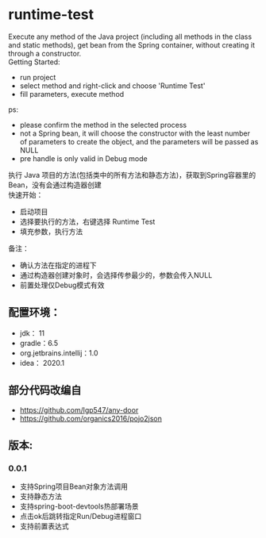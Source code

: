 # runtime-test

Execute any method of the Java project (including all methods in the class and static methods), get bean from the Spring container, without creating it through a constructor.<br>
Getting Started:<br>
<ul>
    <li>run project</li>
    <li>select method and right-click and choose 'Runtime Test'</li>
    <li>fill parameters, execute method</li>
</ul>
ps:<br>
<ul>
    <li>please confirm the method in the selected process</li>
    <li>not a Spring bean, it will choose the constructor with the least number of parameters to create the object, and the parameters will be passed as NULL</li>
    <li>pre handle is only valid in Debug mode</li>
</ul>

执行 Java 项目的方法(包括类中的所有方法和静态方法)，获取到Spring容器里的Bean，没有会通过构造器创建<br>
快速开始：<br>
<ul>
    <li>启动项目</li>
    <li>选择要执行的方法，右键选择 Runtime Test </li>
    <li>填充参数，执行方法</li>
</ul>
备注：<br>
<ul>
    <li>确认方法在指定的进程下</li>
    <li>通过构造器创建对象时，会选择传参最少的，参数会传入NULL</li>
    <li>前置处理仅Debug模式有效</li>
</ul>

## 配置环境：
- jdk： 11
- gradle：6.5
- org.jetbrains.intellij：1.0
- idea： 2020.1

## 部分代码改编自

- https://github.com/lgp547/any-door
- https://github.com/organics2016/pojo2json

## 版本:

### 0.0.1

- 支持Spring项目Bean对象方法调用
- 支持静态方法
- 支持spring-boot-devtools热部署场景
- 点击ok后跳转指定Run/Debug进程窗口
- 支持前置表达式